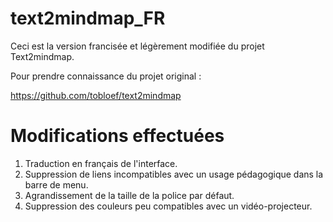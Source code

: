 # text2mindmap_FR

Ceci est la version francisée et légèrement modifiée du projet Text2mindmap.

Pour prendre connaissance du projet original :

https://github.com/tobloef/text2mindmap

# Modifications effectuées

1. Traduction en français de l'interface.
2. Suppression de liens incompatibles avec un usage pédagogique dans la barre de menu.
3. Agrandissement de la taille de la police par défaut.
4. Suppression des couleurs peu compatibles avec un vidéo-projecteur.
